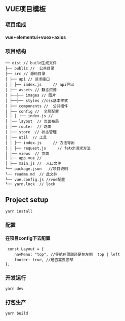 <!--
 * @Description: 
 * @Autor: yetm
 * @Date: 2020-03-23 15:05:36
 * @LastEditors: yetm
 * @LastEditTime: 2020-04-16 10:29:11
 -->
## VUE项目模板

### 项目组成
#### vue+elementui+vuex+axios

###  项目结构
```
── dist // build生成文件 
├── public //  公共目录
├── src // 源码目录 
│ ├── api // 请求接口 
│ │ ├── index.js     // api导出
│ ├── assets // 静态资源 
│ ├──├── images // 图片 
│ ├──├── styles //css基本样式 
│ ├── components //  公共组件
│ ├── config //  全局配置
│ │ │ ├── index.js // 
│ │── layout  // 页面布局
│ │── router  // 路由
│ │── store  // 状态管理
│ │── util  // 工具
│ │ ├── index.js     // 方法导出
│ │ ├── request.js     // fetch请求方法
│ │── views  // 页面
│ ├── app.vue //  
│ ├── main.js //  入口文件
└── package.json   //项目说明
└── readme.md  // 此文件
└── vue.config.js //vue配置
└── yarn.lock  // lock
```
## Project setup
```
yarn install
```
### 配置
#### 在项目config下去配置
```
 const Layout = {
    navMenu: "top", //导航在顶部还是在左侧  top | left
    footer: true, //是否需要底部
};
```


### 开发运行
```
yarn dev
```

### 打包生产
```
yarn build
```

